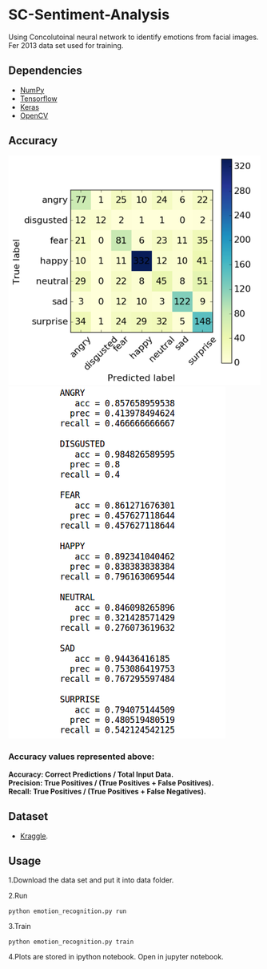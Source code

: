# SC-Sentiment-Analysis
Using Concolutoinal neural network to identify emotions from facial images.
Fer 2013 data set used for training.


## Dependencies

- [NumPy](http://docs.scipy.org/doc/numpy-1.10.1/user/install.html)
- [Tensorflow](https://www.tensorflow.org/versions/r0.8/get_started/os_setup.html)
- [Keras](https://github.com/ignaciorlando/skinner/wiki/Keras-and-TensorFlow-installation)
- [OpenCV](https://opencv-python-tutroals.readthedocs.io/en/latest/)

## Accuracy

![Accuracy Plot](https://raw.githubusercontent.com/sharath29/SC-Sentiment-Analysis/master/results.png)
![Accuracy values](https://raw.githubusercontent.com/sharath29/SC-Sentiment-Analysis/master/results_values.png)


### Accuracy values represented above:
**Accuracy: Correct Predictions / Total Input Data.  
Precision: True Positives / (True Positives + False Positives).  
Recall: True Positives / (True Positives + False Negatives).**

## Dataset

- [Kraggle](https://www.kaggle.com/c/challenges-in-representation-learning-facial-expression-recognition-challenge/data).

## Usage

1.Download the data set and put it into data folder.

2.Run
```
python emotion_recognition.py run
```

3.Train
```
python emotion_recognition.py train
```

4.Plots are stored in ipython notebook. Open in jupyter notebook.
